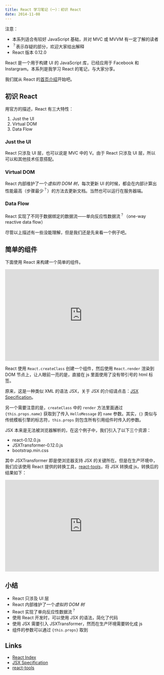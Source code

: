 ```yaml
---
title: React 学习笔记（一）：初识 React
date: 2014-11-08
---
```


注意：

- 本系列适合有较好 JavaScript 基础，并对 MVC 或 MVVM 有一定了解的读者
- <sup>？</sup>表示存疑的部分，欢迎大家给出解释
- React 版本 0.12.0

React 是一个用于构建 UI 的 JavaScript 库，已经应用于 Facebook 和 Instargram。本系列是我学习 React 的笔记，与大家分享。

我们就从 React 的[首页介绍][React Index]开始吧。

初识 React
---

用官方的描述，React 有三大特性：

1. Just the UI
2. Virtual DOM
3. Data Flow

### Just the UI

React 只涉及 UI 层，也可以说是 MVC 中的 V。由于 React 只涉及 UI 层，所以可以和其他技术任意搭配。

### Virtual DOM

React 内部维护了一个*虚拟的 DOM 树*，每次更新 UI 的时候，都会在内部计算出性能最高（步骤最少<sup>？</sup>）的方法去更新文档。当然也可以运行在服务器端。

### Data Flow

React 实现了不同于数据绑定的数据流——单向反应性数据流<sup>？</sup>（one-way reactive data flow）

尽管以上描述有一些没能理解，但是我们还是先来看一个例子吧。

简单的组件
---

下面使用 React 来构建一个简单的组件。

<iframe width="100%" height="300" src="http://jsfiddle.net/xcatliu/9wre9yj7/embedded/" allowfullscreen="allowfullscreen" frameborder="0"></iframe>

React 使用 `React.createClass` 创建一个组件，然后使用 `React.render` 渲染到 DOM 节点上，让人眼前一亮的是，直接在 js 里面使用了没有带引号的 html 标签。

原来，这是一种类似 XML 的语法 JSX，关于 JSX 的介绍请点击：[JSX Specification]。

另一个需要注意的是，`createClass` 中的 `render` 方法里面通过 `{this.props.name}` 获取到了传入 `HelloMessage` 的 `name` 参数。其实，`{}` 类似与传统模板引擎的标志符，`this.props` 则包含所有引用组件时传入的参数。

JSX 本来是无法被浏览器解析的，在这个例子中，我们引入了以下三个资源：

- react-0.12.0.js
- JSXTransformer-0.12.0.js
- bootstrap.min.css

其中 JSXTransformer 即是使浏览器支持 JSX 的关键所在。但是在生产环境中，我们应该使用 React 提供的转换工具，[react-tools]，将 JSX 转换成 js，转换后的结果如下：

<iframe width="100%" height="300" src="http://jsfiddle.net/xcatliu/9wre9yj7/embedded/" allowfullscreen="allowfullscreen" frameborder="0"></iframe>

小结
---

- React 只涉及 UI 层
- React 内部维护了一个*虚拟的 DOM 树*
- React 实现了单向反应性数据流<sup>？</sup>
- 使用 React 开发时，可以使用 JSX 的语法，简化了代码
- 使用 JSX 需要引入 JSXTransformer，然而在生产环境需要转化成 js
- 组件的参数可以通过 `{this.props}` 取到

Links
---

- [React Index]
- [JSX Specification]
- [react-tools]

[React Index]: http://facebook.github.io/react/index.html
[JSX Specification]: http://facebook.github.io/jsx/
[react-tools]: https://www.npmjs.org/package/react-tools